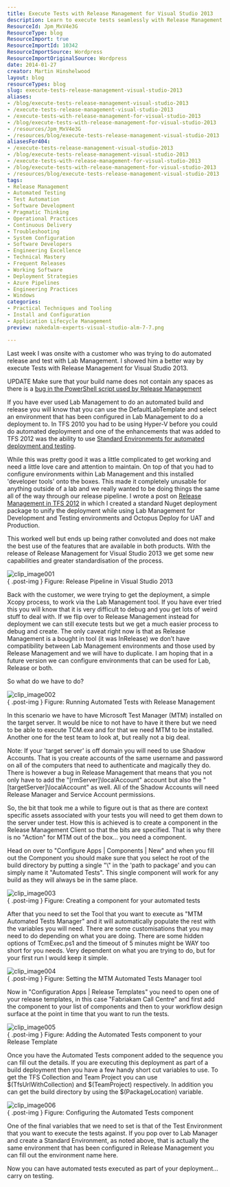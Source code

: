 ```yaml
---
title: Execute Tests with Release Management for Visual Studio 2013
description: Learn to execute tests seamlessly with Release Management for Visual Studio 2013. Simplify your automated testing and deployment processes today!
ResourceId: Jpm_MxV4e3G
ResourceType: blog
ResourceImport: true
ResourceImportId: 10342
ResourceImportSource: Wordpress
ResourceImportOriginalSource: Wordpress
date: 2014-01-27
creator: Martin Hinshelwood
layout: blog
resourceTypes: blog
slug: execute-tests-release-management-visual-studio-2013
aliases:
- /blog/execute-tests-release-management-visual-studio-2013
- /execute-tests-release-management-visual-studio-2013
- /execute-tests-with-release-management-for-visual-studio-2013
- /blog/execute-tests-with-release-management-for-visual-studio-2013
- /resources/Jpm_MxV4e3G
- /resources/blog/execute-tests-release-management-visual-studio-2013
aliasesFor404:
- /execute-tests-release-management-visual-studio-2013
- /blog/execute-tests-release-management-visual-studio-2013
- /execute-tests-with-release-management-for-visual-studio-2013
- /blog/execute-tests-with-release-management-for-visual-studio-2013
- /resources/blog/execute-tests-release-management-visual-studio-2013
tags:
- Release Management
- Automated Testing
- Test Automation
- Software Development
- Pragmatic Thinking
- Operational Practices
- Continuous Delivery
- Troubleshooting
- System Configuration
- Software Developers
- Engineering Excellence
- Technical Mastery
- Frequent Releases
- Working Software
- Deployment Strategies
- Azure Pipelines
- Engineering Practices
- Windows
categories:
- Practical Techniques and Tooling
- Install and Configuration
- Application Lifecycle Management
preview: nakedalm-experts-visual-studio-alm-7-7.png

---
```

Last week I was onsite with a customer who was trying to do automated release and test with Lab Management. I showed him a better way by execute Tests with Release Management for Visual Studio 2013.

UPDATE Make sure that your build name does not contain any spaces as there is a [bug in the PowerShell script used by Release Management](http://blogs.msdn.com/b/mpeder/archive/2014/03/03/fixing-error-in-release-management-when-using-quot-mtm-automated-tests-manager-quot-build-name-restriction.aspx)

If you have ever used Lab Management to do an automated build and release you will know that you can use the DefaultLabTemplate and select an environment that has been configured in Lab Management to do a deployment to. In TFS 2010 you had to be using Hyper-V before you could do automated deployment and one of the enhancements that was added to TFS 2012 was the ability to use [Standard Environments for automated deployment and testing](http://nkdagility.com/standard-environments-for-automated-deployment-and-testing/).

While this was pretty good it was a little complicated to get working and need a little love care and attention to maintain. On top of that you had to configure environments within Lab Management and this installed 'developer tools' onto the boxes. This made it completely unusable for anything outside of a lab and we really wanted to be doing things the same all of the way through our release pipeline. I wrote a post on [Release Management in TFS 2012](http://nkdagility.com/release-management-with-team-foundation-server-2012/) in which I created a standard Nuget deployment package to unify the deployment while using Lab Management for Development and Testing environments and Octopus Deploy for UAT and Production.

This worked well but ends up being rather convoluted and does not make the best use of the features that are available in both products. With the release of Release Management for Visual Studio 2013 we get some new capabilities and greater standardisation of the process.

![clip_image001](images/clip_image0011-1-1.png "clip_image001")  
{ .post-img }
Figure: Release Pipeline in Visual Studio 2013

Back with the customer, we were trying to get the deployment, a simple Xcopy process, to work via the Lab Management tool. If you have ever tried this you will know that it is very difficult to debug and you get lots of weird stuff to deal with. If we flip over to Release Management instead for deployment we can still execute tests but we get a much easier process to debug and create. The only caveat right now is that as Release Management is a bought in tool (it was InRelease) we don’t have compatibility between Lab Management environments and those used by Release Management and we will have to duplicate. I am hoping that in a future version we can configure environments that can be used for Lab, Release or both.

So what do we have to do?

![clip_image002](images/clip_image0021-2-2.png "clip_image002")  
{ .post-img }
Figure: Running Automated Tests with Release Management

In this scenario we have to have Microsoft Test Manager (MTM) installed on the target server. It would be nice to not have to have it there but we need to be able to execute TCM.exe and for that we need MTM to be installed. Another one for the test team to look at, but really not a big deal.

Note: If your 'target server' is off domain you will need to use Shadow Accounts. That is you create accounts of the same username and password on all of the computers that need to authenticate and magically they do. There is however a bug in Release Management that means that you not only have to add the "\[rmServer\]\\localAccount" account but also the "\[targetServer\]\\localAccount" as well. All of the Shadow Accounts will need Release Manager and Service Account permissions.

So, the bit that took me a while to figure out is that as there are context specific assets associated with your tests you will need to get them down to the server under test. How this is achieved is to create a component in the Release Management Client so that the bits are specified. That is why there is no "Action" for MTM out of the box… you need a component.

Head on over to "Configure Apps | Components | New" and when you fill out the Component you should make sure that you select he root of the build directory by putting a single "\\" in the 'path to package' and you can simply name it "Automated Tests". This single component will work for any build as they will always be in the same place.

![clip_image003](images/clip_image0031-3-3.png "clip_image003")  
{ .post-img }
Figure: Creating a component for your automated tests

After that you need to set the Tool that you want to execute as "MTM Automated Tests Manager" and it will automatically populate the rest with the variables you will need. There are some customisations that you may need to do depending on what you are doing. There are some hidden options of TcmExec.ps1 and the timeout of 5 minutes might be WAY too short for you needs. Very dependent on what you are trying to do, but for your first run I would keep it simple.

![clip_image004](images/clip_image004-4-4.png "clip_image004")  
{ .post-img }
Figure: Setting the MTM Automated Tests Manager tool

Now in "Configuration Apps | Release Templates" you need to open one of your release templates, in this case "Fabriakam Call Centre" and first add the component to your list of components and then to your workflow design surface at the point in time that you want to run the tests.

![clip_image005](images/clip_image005-5-5.png "clip_image005")  
{ .post-img }
Figure: Adding the Automated Tests component to your Release Template

Once you have the Automated Tests component added to the sequence you can fill out the details. If you are executing this deployment as part of a build deployment then you have a few handy short cut variables to use. To get the TFS Collection and Team Project you can use $(TfsUrlWithCollection) and $(TeamProject) respectively. In addition you can get the build directory by using the $(PackageLocation) variable.

![clip_image006](images/clip_image006-6-6.png "clip_image006")  
{ .post-img }
Figure: Configuring the Automated Tests component

One of the final variables that we need to set is that of the Test Environment that you want to execute the tests against. If you pop over to Lab Manager and create a Standard Environment, as noted above, that is actually the same environment that has been configured in Release Management you can fill out the environment name here.

Now you can have automated tests executed as part of your deployment… carry on testing.
